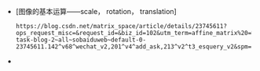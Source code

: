 - [图像的基本运算——scale， rotation， translation]

  ```
  https://blog.csdn.net/matrix_space/article/details/23745611?ops_request_misc=&request_id=&biz_id=102&utm_term=affine_matrix%20=%20compose(transl&utm_medium=distribute.pc_search_result.none-task-blog-2~all~sobaiduweb~default-0-23745611.142^v68^wechat_v2,201^v4^add_ask,213^v2^t3_esquery_v2&spm=1018.2226.3001.4187
  ```

- 

